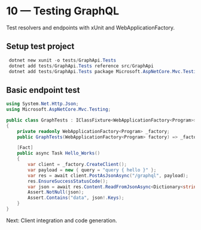 # 10 — Testing GraphQL

Test resolvers and endpoints with xUnit and WebApplicationFactory.

## Setup test project
```powershell
 dotnet new xunit -o tests/GraphApi.Tests
 dotnet add tests/GraphApi.Tests reference src/GraphApi
 dotnet add tests/GraphApi.Tests package Microsoft.AspNetCore.Mvc.Testing
```

## Basic endpoint test
```csharp
using System.Net.Http.Json;
using Microsoft.AspNetCore.Mvc.Testing;

public class GraphTests : IClassFixture<WebApplicationFactory<Program>>
{
    private readonly WebApplicationFactory<Program> _factory;
    public GraphTests(WebApplicationFactory<Program> factory) => _factory = factory;

    [Fact]
    public async Task Hello_Works()
    {
        var client = _factory.CreateClient();
        var payload = new { query = "query { hello }" };
        var res = await client.PostAsJsonAsync("/graphql", payload);
        res.EnsureSuccessStatusCode();
        var json = await res.Content.ReadFromJsonAsync<Dictionary<string, object>>();
        Assert.NotNull(json);
        Assert.Contains("data", json!.Keys);
    }
}
```

Next: Client integration and code generation.
